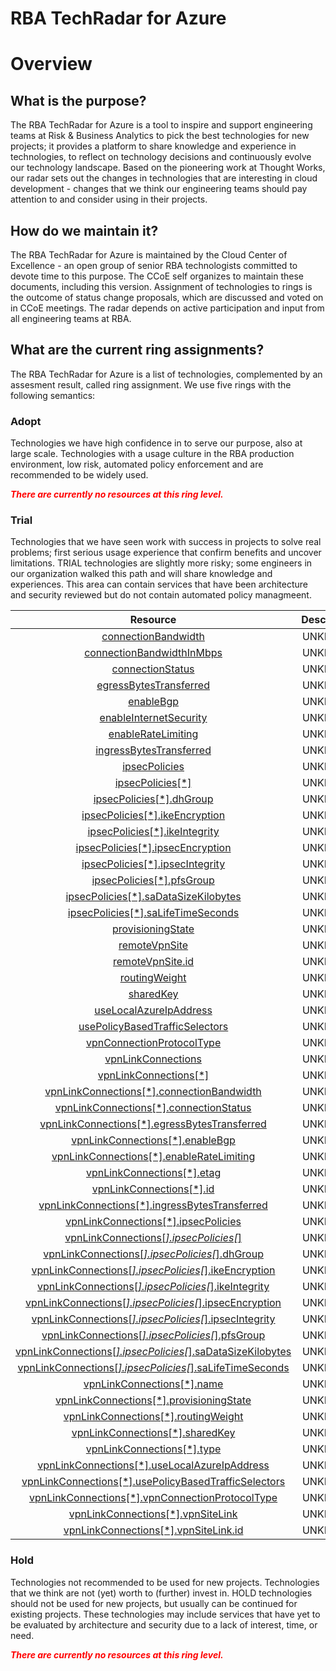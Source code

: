 
RBA TechRadar for Azure
=======================

# Overview

## What is the purpose?


The RBA TechRadar for Azure is a tool to inspire and support engineering teams at Risk & Business Analytics to pick the best technologies for new projects; it provides a platform to share knowledge and experience in technologies, to reflect on technology decisions and continuously evolve our technology landscape.  Based on the pioneering work at Thought Works, our radar sets out the changes in technologies that are interesting in cloud development - changes that we think our engineering teams should pay attention to and consider using in their projects.
## How do we maintain it?


The RBA TechRadar for Azure is maintained by the Cloud Center of Excellence - an open group of senior RBA technologists committed to devote time to this purpose.  The CCoE self organizes to maintain these documents, including this version.  Assignment of technologies to rings is the outcome of status change proposals, which are discussed and voted on in CCoE meetings.  The radar depends on active participation and input from all engineering teams at RBA.
## What are the current ring assignments?


The RBA TechRadar for Azure is a list of technologies, complemented by an assesment result, called ring assignment.  We use five rings with the following semantics:
### Adopt


Technologies we have high confidence in to serve our purpose, also at large scale.  Technologies with a usage culture in the RBA production environment, low risk, automated policy enforcement and are recommended to be widely used.  
  
***<font color="red"> There are currently no resources at this ring level. </font>***
### Trial


Technologies that we have seen work with success in projects to solve real problems;  first serious usage experience that confirm benefits and uncover limitations.  TRIAL technologies are slightly more risky; some engineers in our organization walked this path and will share knowledge and experiences.  This area can contain services that have been architecture and security reviewed but do not contain automated policy managmeent.  

|Resource|Description|Path|Status|
| :---: | :---: | :---: | :---: |
|[connectionBandwidth](https://github.com/openrba/python-azure-techradar/blob/master/Microsoft.Network/vpnGateways/vpnConnections/connectionBandwidth/README.md)|UNKNOWN|Microsoft.Network/vpnGateways/vpnConnections/connectionBandwidth|TRIAL|
|[connectionBandwidthInMbps](https://github.com/openrba/python-azure-techradar/blob/master/Microsoft.Network/vpnGateways/vpnConnections/connectionBandwidthInMbps/README.md)|UNKNOWN|Microsoft.Network/vpnGateways/vpnConnections/connectionBandwidthInMbps|TRIAL|
|[connectionStatus](https://github.com/openrba/python-azure-techradar/blob/master/Microsoft.Network/vpnGateways/vpnConnections/connectionStatus/README.md)|UNKNOWN|Microsoft.Network/vpnGateways/vpnConnections/connectionStatus|TRIAL|
|[egressBytesTransferred](https://github.com/openrba/python-azure-techradar/blob/master/Microsoft.Network/vpnGateways/vpnConnections/egressBytesTransferred/README.md)|UNKNOWN|Microsoft.Network/vpnGateways/vpnConnections/egressBytesTransferred|TRIAL|
|[enableBgp](https://github.com/openrba/python-azure-techradar/blob/master/Microsoft.Network/vpnGateways/vpnConnections/enableBgp/README.md)|UNKNOWN|Microsoft.Network/vpnGateways/vpnConnections/enableBgp|TRIAL|
|[enableInternetSecurity](https://github.com/openrba/python-azure-techradar/blob/master/Microsoft.Network/vpnGateways/vpnConnections/enableInternetSecurity/README.md)|UNKNOWN|Microsoft.Network/vpnGateways/vpnConnections/enableInternetSecurity|TRIAL|
|[enableRateLimiting](https://github.com/openrba/python-azure-techradar/blob/master/Microsoft.Network/vpnGateways/vpnConnections/enableRateLimiting/README.md)|UNKNOWN|Microsoft.Network/vpnGateways/vpnConnections/enableRateLimiting|TRIAL|
|[ingressBytesTransferred](https://github.com/openrba/python-azure-techradar/blob/master/Microsoft.Network/vpnGateways/vpnConnections/ingressBytesTransferred/README.md)|UNKNOWN|Microsoft.Network/vpnGateways/vpnConnections/ingressBytesTransferred|TRIAL|
|[ipsecPolicies](https://github.com/openrba/python-azure-techradar/blob/master/Microsoft.Network/vpnGateways/vpnConnections/ipsecPolicies/README.md)|UNKNOWN|Microsoft.Network/vpnGateways/vpnConnections/ipsecPolicies|TRIAL|
|[ipsecPolicies[*]](https://github.com/openrba/python-azure-techradar/blob/master/Microsoft.Network/vpnGateways/vpnConnections/ipsecPolicies[*]/README.md)|UNKNOWN|Microsoft.Network/vpnGateways/vpnConnections/ipsecPolicies[*]|TRIAL|
|[ipsecPolicies[*].dhGroup](https://github.com/openrba/python-azure-techradar/blob/master/Microsoft.Network/vpnGateways/vpnConnections/ipsecPolicies[*].dhGroup/README.md)|UNKNOWN|Microsoft.Network/vpnGateways/vpnConnections/ipsecPolicies[*].dhGroup|TRIAL|
|[ipsecPolicies[*].ikeEncryption](https://github.com/openrba/python-azure-techradar/blob/master/Microsoft.Network/vpnGateways/vpnConnections/ipsecPolicies[*].ikeEncryption/README.md)|UNKNOWN|Microsoft.Network/vpnGateways/vpnConnections/ipsecPolicies[*].ikeEncryption|TRIAL|
|[ipsecPolicies[*].ikeIntegrity](https://github.com/openrba/python-azure-techradar/blob/master/Microsoft.Network/vpnGateways/vpnConnections/ipsecPolicies[*].ikeIntegrity/README.md)|UNKNOWN|Microsoft.Network/vpnGateways/vpnConnections/ipsecPolicies[*].ikeIntegrity|TRIAL|
|[ipsecPolicies[*].ipsecEncryption](https://github.com/openrba/python-azure-techradar/blob/master/Microsoft.Network/vpnGateways/vpnConnections/ipsecPolicies[*].ipsecEncryption/README.md)|UNKNOWN|Microsoft.Network/vpnGateways/vpnConnections/ipsecPolicies[*].ipsecEncryption|TRIAL|
|[ipsecPolicies[*].ipsecIntegrity](https://github.com/openrba/python-azure-techradar/blob/master/Microsoft.Network/vpnGateways/vpnConnections/ipsecPolicies[*].ipsecIntegrity/README.md)|UNKNOWN|Microsoft.Network/vpnGateways/vpnConnections/ipsecPolicies[*].ipsecIntegrity|TRIAL|
|[ipsecPolicies[*].pfsGroup](https://github.com/openrba/python-azure-techradar/blob/master/Microsoft.Network/vpnGateways/vpnConnections/ipsecPolicies[*].pfsGroup/README.md)|UNKNOWN|Microsoft.Network/vpnGateways/vpnConnections/ipsecPolicies[*].pfsGroup|TRIAL|
|[ipsecPolicies[*].saDataSizeKilobytes](https://github.com/openrba/python-azure-techradar/blob/master/Microsoft.Network/vpnGateways/vpnConnections/ipsecPolicies[*].saDataSizeKilobytes/README.md)|UNKNOWN|Microsoft.Network/vpnGateways/vpnConnections/ipsecPolicies[*].saDataSizeKilobytes|TRIAL|
|[ipsecPolicies[*].saLifeTimeSeconds](https://github.com/openrba/python-azure-techradar/blob/master/Microsoft.Network/vpnGateways/vpnConnections/ipsecPolicies[*].saLifeTimeSeconds/README.md)|UNKNOWN|Microsoft.Network/vpnGateways/vpnConnections/ipsecPolicies[*].saLifeTimeSeconds|TRIAL|
|[provisioningState](https://github.com/openrba/python-azure-techradar/blob/master/Microsoft.Network/vpnGateways/vpnConnections/provisioningState/README.md)|UNKNOWN|Microsoft.Network/vpnGateways/vpnConnections/provisioningState|TRIAL|
|[remoteVpnSite](https://github.com/openrba/python-azure-techradar/blob/master/Microsoft.Network/vpnGateways/vpnConnections/remoteVpnSite/README.md)|UNKNOWN|Microsoft.Network/vpnGateways/vpnConnections/remoteVpnSite|TRIAL|
|[remoteVpnSite.id](https://github.com/openrba/python-azure-techradar/blob/master/Microsoft.Network/vpnGateways/vpnConnections/remoteVpnSite.id/README.md)|UNKNOWN|Microsoft.Network/vpnGateways/vpnConnections/remoteVpnSite.id|TRIAL|
|[routingWeight](https://github.com/openrba/python-azure-techradar/blob/master/Microsoft.Network/vpnGateways/vpnConnections/routingWeight/README.md)|UNKNOWN|Microsoft.Network/vpnGateways/vpnConnections/routingWeight|TRIAL|
|[sharedKey](https://github.com/openrba/python-azure-techradar/blob/master/Microsoft.Network/vpnGateways/vpnConnections/sharedKey/README.md)|UNKNOWN|Microsoft.Network/vpnGateways/vpnConnections/sharedKey|TRIAL|
|[useLocalAzureIpAddress](https://github.com/openrba/python-azure-techradar/blob/master/Microsoft.Network/vpnGateways/vpnConnections/useLocalAzureIpAddress/README.md)|UNKNOWN|Microsoft.Network/vpnGateways/vpnConnections/useLocalAzureIpAddress|TRIAL|
|[usePolicyBasedTrafficSelectors](https://github.com/openrba/python-azure-techradar/blob/master/Microsoft.Network/vpnGateways/vpnConnections/usePolicyBasedTrafficSelectors/README.md)|UNKNOWN|Microsoft.Network/vpnGateways/vpnConnections/usePolicyBasedTrafficSelectors|TRIAL|
|[vpnConnectionProtocolType](https://github.com/openrba/python-azure-techradar/blob/master/Microsoft.Network/vpnGateways/vpnConnections/vpnConnectionProtocolType/README.md)|UNKNOWN|Microsoft.Network/vpnGateways/vpnConnections/vpnConnectionProtocolType|TRIAL|
|[vpnLinkConnections](https://github.com/openrba/python-azure-techradar/blob/master/Microsoft.Network/vpnGateways/vpnConnections/vpnLinkConnections/README.md)|UNKNOWN|Microsoft.Network/vpnGateways/vpnConnections/vpnLinkConnections|TRIAL|
|[vpnLinkConnections[*]](https://github.com/openrba/python-azure-techradar/blob/master/Microsoft.Network/vpnGateways/vpnConnections/vpnLinkConnections[*]/README.md)|UNKNOWN|Microsoft.Network/vpnGateways/vpnConnections/vpnLinkConnections[*]|TRIAL|
|[vpnLinkConnections[*].connectionBandwidth](https://github.com/openrba/python-azure-techradar/blob/master/Microsoft.Network/vpnGateways/vpnConnections/vpnLinkConnections[*].connectionBandwidth/README.md)|UNKNOWN|Microsoft.Network/vpnGateways/vpnConnections/vpnLinkConnections[*].connectionBandwidth|TRIAL|
|[vpnLinkConnections[*].connectionStatus](https://github.com/openrba/python-azure-techradar/blob/master/Microsoft.Network/vpnGateways/vpnConnections/vpnLinkConnections[*].connectionStatus/README.md)|UNKNOWN|Microsoft.Network/vpnGateways/vpnConnections/vpnLinkConnections[*].connectionStatus|TRIAL|
|[vpnLinkConnections[*].egressBytesTransferred](https://github.com/openrba/python-azure-techradar/blob/master/Microsoft.Network/vpnGateways/vpnConnections/vpnLinkConnections[*].egressBytesTransferred/README.md)|UNKNOWN|Microsoft.Network/vpnGateways/vpnConnections/vpnLinkConnections[*].egressBytesTransferred|TRIAL|
|[vpnLinkConnections[*].enableBgp](https://github.com/openrba/python-azure-techradar/blob/master/Microsoft.Network/vpnGateways/vpnConnections/vpnLinkConnections[*].enableBgp/README.md)|UNKNOWN|Microsoft.Network/vpnGateways/vpnConnections/vpnLinkConnections[*].enableBgp|TRIAL|
|[vpnLinkConnections[*].enableRateLimiting](https://github.com/openrba/python-azure-techradar/blob/master/Microsoft.Network/vpnGateways/vpnConnections/vpnLinkConnections[*].enableRateLimiting/README.md)|UNKNOWN|Microsoft.Network/vpnGateways/vpnConnections/vpnLinkConnections[*].enableRateLimiting|TRIAL|
|[vpnLinkConnections[*].etag](https://github.com/openrba/python-azure-techradar/blob/master/Microsoft.Network/vpnGateways/vpnConnections/vpnLinkConnections[*].etag/README.md)|UNKNOWN|Microsoft.Network/vpnGateways/vpnConnections/vpnLinkConnections[*].etag|TRIAL|
|[vpnLinkConnections[*].id](https://github.com/openrba/python-azure-techradar/blob/master/Microsoft.Network/vpnGateways/vpnConnections/vpnLinkConnections[*].id/README.md)|UNKNOWN|Microsoft.Network/vpnGateways/vpnConnections/vpnLinkConnections[*].id|TRIAL|
|[vpnLinkConnections[*].ingressBytesTransferred](https://github.com/openrba/python-azure-techradar/blob/master/Microsoft.Network/vpnGateways/vpnConnections/vpnLinkConnections[*].ingressBytesTransferred/README.md)|UNKNOWN|Microsoft.Network/vpnGateways/vpnConnections/vpnLinkConnections[*].ingressBytesTransferred|TRIAL|
|[vpnLinkConnections[*].ipsecPolicies](https://github.com/openrba/python-azure-techradar/blob/master/Microsoft.Network/vpnGateways/vpnConnections/vpnLinkConnections[*].ipsecPolicies/README.md)|UNKNOWN|Microsoft.Network/vpnGateways/vpnConnections/vpnLinkConnections[*].ipsecPolicies|TRIAL|
|[vpnLinkConnections[*].ipsecPolicies[*]](https://github.com/openrba/python-azure-techradar/blob/master/Microsoft.Network/vpnGateways/vpnConnections/vpnLinkConnections[*].ipsecPolicies[*]/README.md)|UNKNOWN|Microsoft.Network/vpnGateways/vpnConnections/vpnLinkConnections[*].ipsecPolicies[*]|TRIAL|
|[vpnLinkConnections[*].ipsecPolicies[*].dhGroup](https://github.com/openrba/python-azure-techradar/blob/master/Microsoft.Network/vpnGateways/vpnConnections/vpnLinkConnections[*].ipsecPolicies[*].dhGroup/README.md)|UNKNOWN|Microsoft.Network/vpnGateways/vpnConnections/vpnLinkConnections[*].ipsecPolicies[*].dhGroup|TRIAL|
|[vpnLinkConnections[*].ipsecPolicies[*].ikeEncryption](https://github.com/openrba/python-azure-techradar/blob/master/Microsoft.Network/vpnGateways/vpnConnections/vpnLinkConnections[*].ipsecPolicies[*].ikeEncryption/README.md)|UNKNOWN|Microsoft.Network/vpnGateways/vpnConnections/vpnLinkConnections[*].ipsecPolicies[*].ikeEncryption|TRIAL|
|[vpnLinkConnections[*].ipsecPolicies[*].ikeIntegrity](https://github.com/openrba/python-azure-techradar/blob/master/Microsoft.Network/vpnGateways/vpnConnections/vpnLinkConnections[*].ipsecPolicies[*].ikeIntegrity/README.md)|UNKNOWN|Microsoft.Network/vpnGateways/vpnConnections/vpnLinkConnections[*].ipsecPolicies[*].ikeIntegrity|TRIAL|
|[vpnLinkConnections[*].ipsecPolicies[*].ipsecEncryption](https://github.com/openrba/python-azure-techradar/blob/master/Microsoft.Network/vpnGateways/vpnConnections/vpnLinkConnections[*].ipsecPolicies[*].ipsecEncryption/README.md)|UNKNOWN|Microsoft.Network/vpnGateways/vpnConnections/vpnLinkConnections[*].ipsecPolicies[*].ipsecEncryption|TRIAL|
|[vpnLinkConnections[*].ipsecPolicies[*].ipsecIntegrity](https://github.com/openrba/python-azure-techradar/blob/master/Microsoft.Network/vpnGateways/vpnConnections/vpnLinkConnections[*].ipsecPolicies[*].ipsecIntegrity/README.md)|UNKNOWN|Microsoft.Network/vpnGateways/vpnConnections/vpnLinkConnections[*].ipsecPolicies[*].ipsecIntegrity|TRIAL|
|[vpnLinkConnections[*].ipsecPolicies[*].pfsGroup](https://github.com/openrba/python-azure-techradar/blob/master/Microsoft.Network/vpnGateways/vpnConnections/vpnLinkConnections[*].ipsecPolicies[*].pfsGroup/README.md)|UNKNOWN|Microsoft.Network/vpnGateways/vpnConnections/vpnLinkConnections[*].ipsecPolicies[*].pfsGroup|TRIAL|
|[vpnLinkConnections[*].ipsecPolicies[*].saDataSizeKilobytes](https://github.com/openrba/python-azure-techradar/blob/master/Microsoft.Network/vpnGateways/vpnConnections/vpnLinkConnections[*].ipsecPolicies[*].saDataSizeKilobytes/README.md)|UNKNOWN|Microsoft.Network/vpnGateways/vpnConnections/vpnLinkConnections[*].ipsecPolicies[*].saDataSizeKilobytes|TRIAL|
|[vpnLinkConnections[*].ipsecPolicies[*].saLifeTimeSeconds](https://github.com/openrba/python-azure-techradar/blob/master/Microsoft.Network/vpnGateways/vpnConnections/vpnLinkConnections[*].ipsecPolicies[*].saLifeTimeSeconds/README.md)|UNKNOWN|Microsoft.Network/vpnGateways/vpnConnections/vpnLinkConnections[*].ipsecPolicies[*].saLifeTimeSeconds|TRIAL|
|[vpnLinkConnections[*].name](https://github.com/openrba/python-azure-techradar/blob/master/Microsoft.Network/vpnGateways/vpnConnections/vpnLinkConnections[*].name/README.md)|UNKNOWN|Microsoft.Network/vpnGateways/vpnConnections/vpnLinkConnections[*].name|TRIAL|
|[vpnLinkConnections[*].provisioningState](https://github.com/openrba/python-azure-techradar/blob/master/Microsoft.Network/vpnGateways/vpnConnections/vpnLinkConnections[*].provisioningState/README.md)|UNKNOWN|Microsoft.Network/vpnGateways/vpnConnections/vpnLinkConnections[*].provisioningState|TRIAL|
|[vpnLinkConnections[*].routingWeight](https://github.com/openrba/python-azure-techradar/blob/master/Microsoft.Network/vpnGateways/vpnConnections/vpnLinkConnections[*].routingWeight/README.md)|UNKNOWN|Microsoft.Network/vpnGateways/vpnConnections/vpnLinkConnections[*].routingWeight|TRIAL|
|[vpnLinkConnections[*].sharedKey](https://github.com/openrba/python-azure-techradar/blob/master/Microsoft.Network/vpnGateways/vpnConnections/vpnLinkConnections[*].sharedKey/README.md)|UNKNOWN|Microsoft.Network/vpnGateways/vpnConnections/vpnLinkConnections[*].sharedKey|TRIAL|
|[vpnLinkConnections[*].type](https://github.com/openrba/python-azure-techradar/blob/master/Microsoft.Network/vpnGateways/vpnConnections/vpnLinkConnections[*].type/README.md)|UNKNOWN|Microsoft.Network/vpnGateways/vpnConnections/vpnLinkConnections[*].type|TRIAL|
|[vpnLinkConnections[*].useLocalAzureIpAddress](https://github.com/openrba/python-azure-techradar/blob/master/Microsoft.Network/vpnGateways/vpnConnections/vpnLinkConnections[*].useLocalAzureIpAddress/README.md)|UNKNOWN|Microsoft.Network/vpnGateways/vpnConnections/vpnLinkConnections[*].useLocalAzureIpAddress|TRIAL|
|[vpnLinkConnections[*].usePolicyBasedTrafficSelectors](https://github.com/openrba/python-azure-techradar/blob/master/Microsoft.Network/vpnGateways/vpnConnections/vpnLinkConnections[*].usePolicyBasedTrafficSelectors/README.md)|UNKNOWN|Microsoft.Network/vpnGateways/vpnConnections/vpnLinkConnections[*].usePolicyBasedTrafficSelectors|TRIAL|
|[vpnLinkConnections[*].vpnConnectionProtocolType](https://github.com/openrba/python-azure-techradar/blob/master/Microsoft.Network/vpnGateways/vpnConnections/vpnLinkConnections[*].vpnConnectionProtocolType/README.md)|UNKNOWN|Microsoft.Network/vpnGateways/vpnConnections/vpnLinkConnections[*].vpnConnectionProtocolType|TRIAL|
|[vpnLinkConnections[*].vpnSiteLink](https://github.com/openrba/python-azure-techradar/blob/master/Microsoft.Network/vpnGateways/vpnConnections/vpnLinkConnections[*].vpnSiteLink/README.md)|UNKNOWN|Microsoft.Network/vpnGateways/vpnConnections/vpnLinkConnections[*].vpnSiteLink|TRIAL|
|[vpnLinkConnections[*].vpnSiteLink.id](https://github.com/openrba/python-azure-techradar/blob/master/Microsoft.Network/vpnGateways/vpnConnections/vpnLinkConnections[*].vpnSiteLink.id/README.md)|UNKNOWN|Microsoft.Network/vpnGateways/vpnConnections/vpnLinkConnections[*].vpnSiteLink.id|TRIAL|

### Hold


Technologies not recommended to be used for new projects. Technologies that we think are not (yet) worth to (further) invest in.  HOLD technologies should not be used for new projects, but usually can be continued for existing projects.  These technologies may include services that have yet to be evaluated by architecture and security due to a lack of interest, time, or need.  
  
***<font color="red"> There are currently no resources at this ring level. </font>***